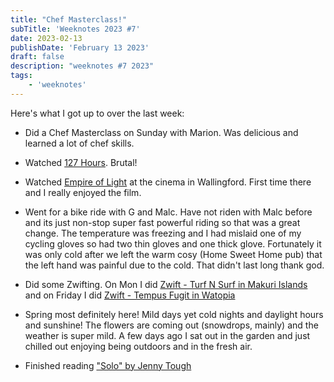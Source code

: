 ```yaml
---
title: "Chef Masterclass!"
subTitle: 'Weeknotes 2023 #7'
date: 2023-02-13
publishDate: 'February 13 2023'
draft: false
description: "weeknotes #7 2023"
tags:
	- 'weeknotes'
---
```


Here's what I got up to over the last week:

- Did a Chef Masterclass on Sunday with Marion. Was delicious and learned a lot of chef skills.

- Watched [127 Hours](https://en.wikipedia.org/wiki/127_Hours). Brutal!

- Watched [Empire of Light](https://www.imdb.com/title/tt14402146/) at the cinema in Wallingford. First time there and I really enjoyed the film.

-   Went for a bike ride with G and Malc. Have not riden with Malc before and its just non-stop super fast powerful riding so that was a great change. The temperature was freezing and I had mislaid one of my cycling gloves so had two thin gloves and one thick glove. Fortunately it was only cold after we left the warm cosy (Home Sweet Home pub) that the left hand was painful due to the cold. That didn't last long thank god.

- Did some Zwifting. On Mon I did [Zwift - Turf N Surf in Makuri Islands](https://www.strava.com/activities/8514721905) and on Friday I did [Zwift - Tempus Fugit in Watopia](https://www.strava.com/activities/8538122851)

-   Spring most definitely here! Mild days yet cold nights and daylight hours and sunshine! The flowers are coming out (snowdrops, mainly) and the weather is super mild. A few days ago I sat out in the garden and just chilled out enjoying being outdoors and in the fresh air.

-   Finished reading ["Solo" by Jenny Tough](https://www.amazon.co.uk/SOLO-running-across-mountains-taught/dp/178325470X)
